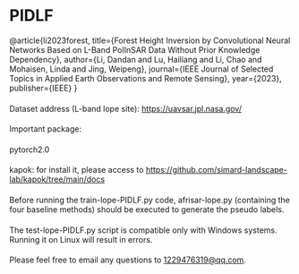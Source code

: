 # PIDLF
@article{li2023forest,
  title={Forest Height Inversion by Convolutional Neural Networks Based on L-Band PolInSAR Data Without Prior Knowledge Dependency},
  author={Li, Dandan and Lu, Hailiang and Li, Chao and Mohaisen, Linda and Jing, Weipeng},
  journal={IEEE Journal of Selected Topics in Applied Earth Observations and Remote Sensing},
  year={2023},
  publisher={IEEE}
}
####
Dataset address (L-band lope site):
  https://uavsar.jpl.nasa.gov/
####
Important package:
####
  pytorch2.0
####
  kapok: for install it, please access to https://github.com/simard-landscape-lab/kapok/tree/main/docs
####
Before running the train-lope-PIDLF.py code, afrisar-lope.py (containing the four baseline methods) should be executed to generate the pseudo labels.
####
The test-lope-PIDLF.py script is compatible only with Windows systems. Running it on Linux will result in errors.
####
Please feel free to email any questions to 1229476319@qq.com.

